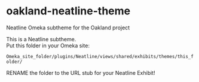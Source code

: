 # oakland-neatline-theme
Neatline Omeka subtheme for the Oakland project

This is a Neatline subtheme.  
Put this folder in your Omeka site:

`Omeka_site_folder/plugins/Neatline/views/shared/exhibits/themes/this_folder/`

RENAME the folder to the URL stub for your Neatline Exhibit!
